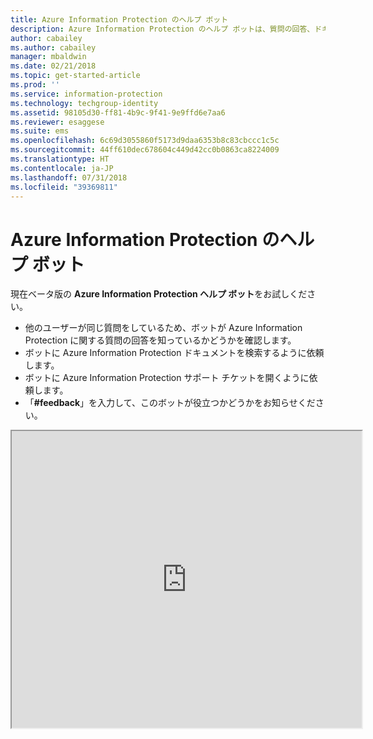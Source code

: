 ```yaml
---
title: Azure Information Protection のヘルプ ボット
description: Azure Information Protection のヘルプ ボットは、質問の回答、ドキュメントの検索、テクニカル サポートが必要な場合にサポート チケットを開くのに役立ちます。
author: cabailey
ms.author: cabailey
manager: mbaldwin
ms.date: 02/21/2018
ms.topic: get-started-article
ms.prod: ''
ms.service: information-protection
ms.technology: techgroup-identity
ms.assetid: 98105d30-ff81-4b9c-9f41-9e9ffd6e7aa6
ms.reviewer: esaggese
ms.suite: ems
ms.openlocfilehash: 6c69d3055860f5173d9daa6353b8c83cbccc1c5c
ms.sourcegitcommit: 44ff610dec678604c449d42cc0b0863ca8224009
ms.translationtype: HT
ms.contentlocale: ja-JP
ms.lasthandoff: 07/31/2018
ms.locfileid: "39369811"
---
```

# <a name="help-bot-for-azure-information-protection"></a>Azure Information Protection のヘルプ ボット

現在ベータ版の **Azure Information Protection ヘルプ ボット**をお試しください。

- 他のユーザーが同じ質問をしているため、ボットが Azure Information Protection に関する質問の回答を知っているかどうかを確認します。
- ボットに Azure Information Protection ドキュメントを検索するように依頼します。
- ボットに Azure Information Protection サポート チケットを開くように依頼します。
- 「**#feedback**」を入力して、このボットが役立つかどうかをお知らせください。


<iframe width="560" height="475" src="https://webchat.botframework.com/embed/AIPformalBOT?s=SwZOTnCyj6w.cwA.zYE.Wdf87z08R7NHjtaev84v0nLC0urEfQJ2_5bUgvtIR9Q"></iframe>


